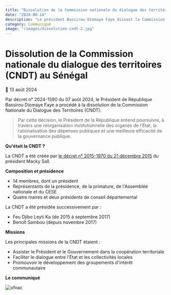 ```yaml
---
title: "Dissolution de la Commission nationale du dialogue des territoires (CNDT) au Sénégal"
date: "2024-08-14"
description: "Le président Bassirou Diomaye Faye dissout la Commission nationale du dialogue des territoires (CNDT) au Sénégal par décret."
category: Communiqué
image: "/images/dissolution-cndt-2.jpg"
---
```


# Dissolution de la Commission nationale du dialogue des territoires (CNDT) au Sénégal

📅 13 août 2024

Par décret n° 2024-1590 du 07 août 2024, le Président de République Bassirou Diomaye Faye a procédé à la dissolution de la Commission Nationale du Dialogue des Territoires (CNDT).

> Par cette décision, le Président de la République entend poursuivre, à travers une réorganisation institutionnelle des organes de l'État, la rationalisation des dépenses publiques et une meilleure efficacité de la gouvernance publique.

**Qu'était la CNDT ?**

La CNDT a été créée par <a href="/publications/etat/decret-2015-1970-du-21-decembre-2015">le décret n° 2015-1970 du 21 décembre 2015</a> du président Macky Sall.

**Composition et présidence**

- 14 membres, dont un président
- Représentants de la présidence, de la primature, de l'Assemblée nationale et du CESE
- Quatre maires et deux présidents de conseil départemental

La CNDT a été présidée successivement par :

- Feu Djibo Leyti Ka (de 2015 à septembre 2017)
- Benoît Sambou (depuis novembre 2017)

**Missions**

Les principales missions de la CNDT étaient :

- Assister le Président et le Gouvernement dans la coopération territoriale
- Faciliter le dialogue entre l'État et les collectivités locales
- Promouvoir le développement des groupements d'intérêt communautaire

**Le communiqué**

<img src="/images/dissolution-cndt-1.jpg" alt="ofnac" loading="lazy">
